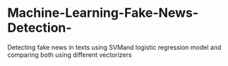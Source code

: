 # Machine-Learning-Fake-News-Detection-
Detecting fake news in texts using SVMand logistic regression model and comparing both using different vectorizers 
